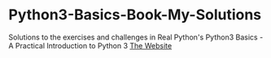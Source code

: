# Python3-Basics-Book-My-Solutions
Solutions to the exercises and challenges in Real Python's Python3 Basics - A Practical Introduction to Python 3
[The Website](https://realpython.com/learning-paths/python-basics-book/)
